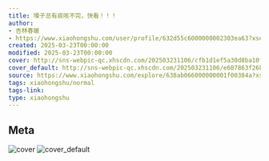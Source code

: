 ```yaml
---
title: 嗓子总有痰咳不完，快看！！！
author:
- 杏林春暖
- https://www.xiaohongshu.com/user/profile/632d55c6000000002303ea63?xsec_token=undefined
created: 2025-03-23T00:00:00
modified: 2025-03-23T00:00:00
cover: http://sns-webpic-qc.xhscdn.com/202503231106/cfb1d1ef5a30d8ba10f1f3dd779e5544/spectrum/1000g0k01m4gg9ccd40005opdan38vqj3k13qt7g!nc_n_webp_prv_1
cover_default: http://sns-webpic-qc.xhscdn.com/202503231106/e607863f26816afda4f317b811e1b708/spectrum/1000g0k01m4gg9ccd40005opdan38vqj3k13qt7g!nc_n_webp_mw_1
source: https://www.xiaohongshu.com/explore/638ab066000000001f00384a?xsec_token=ABRcCr_MXd55wi4vG5yWNxh84ILSs3RcJwyWK_KXrHPOY=
tags: xiaohongshu/normal
tags-link:
type: xiaohongshu
---
```


## Meta

![cover](http://sns-webpic-qc.xhscdn.com/202503231106/cfb1d1ef5a30d8ba10f1f3dd779e5544/spectrum/1000g0k01m4gg9ccd40005opdan38vqj3k13qt7g!nc_n_webp_prv_1)
![cover_default](http://sns-webpic-qc.xhscdn.com/202503231106/e607863f26816afda4f317b811e1b708/spectrum/1000g0k01m4gg9ccd40005opdan38vqj3k13qt7g!nc_n_webp_mw_1)
